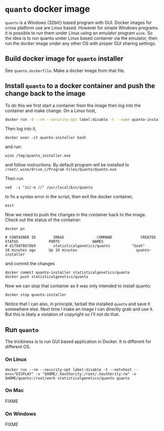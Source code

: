 # `quanto` docker image

`quanto` is a Windows (32bit!) based program with GUI. Docker images for cross platform use are Linux based. However for simple Windows programs it is possible to run them under Linux using an emulator program `wine`. So the idea is to run quanto under Linux based container via the emulator, then run the docker image under any other OS with proper GUI sharing settings.

## Build docker image for `quanto` installer

See `quanto.dockerfile`. Make a docker image from that file.

## Install `quanto` to a docker container and push the change back to the image

To do this we first start a container from the image then log into the container and make change. On a Linux host,

```bash
docker run -d --rm --security-opt label:disable -t --name quanto-installer --net=host --env="DISPLAY" -v "$HOME/.Xauthority:/root/.Xauthority:rw" -v $HOME/quanto:/root/work statisticalgenetics/quanto bash
```
Then log into it,

```
docker exec -it quanto-installer bash
```
and run:
```
wine /tmp/quanto_installer.exe
```
and follow instructions. By default program will be installed to `/root/.wine/drive_c/Program Files/Quanto/Quanto.exe`

Then run

```
sed  -i "1s/-e //" /usr/local/bin/quanto
```
to fix a syntax error in the script, then exit the docker container,
```
exit
```

Now we need to push the changes in the container back to the image. Check out the status of the container:
```
docker ps
```
```
# CONTAINER ID        IMAGE               COMMAND             CREATED             STATUS              PORTS               NAMES
# d1f9d78678b9        statisticalgenetics/quanto          "bash"              10 minutes ago      Up 10 minutes                           quanto-installer
```
and commit the changes
```
docker commit quanto-installer statisticalgenetics/quanto
docker push statisticalgenetics/quanto
```

Now we can stop that container as it was only intended to install quanto:
```
docker stop quanto-installer
```

Notice that I can also, in principle, tarball the installed `quanto` and save it somewhere else. Next time I make an image I can directly grab and use it. But this is likely a violation of copyright so I'll not do that.

## Run `quanto`

The trickiness is to run GUI based application in Docker. It is different for different OS.

### On Linux

```
docker run --rm --security-opt label:disable -t --net=host --env="DISPLAY" -v "$HOME/.Xauthority:/root/.Xauthority:rw" -v $HOME/quanto:/root/work statisticalgenetics/quanto quanto
```

### On Mac
FIXME

### On Windows
FIXME
